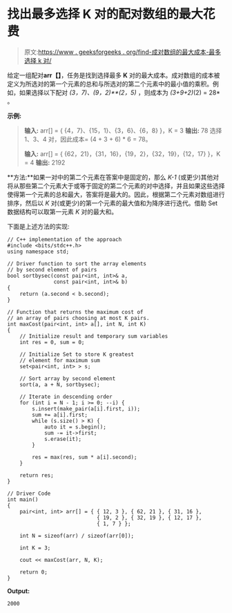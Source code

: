 # 找出最多选择 K 对的配对数组的最大花费

> 原文:[https://www . geeksforgeeks . org/find-成对数组的最大成本-最多选择 k 对/](https://www.geeksforgeeks.org/find-the-maximum-cost-of-an-array-of-pairs-choosing-at-most-k-pairs/)

给定一组配对**arr【】**，任务是找到选择最多 **K** 对的最大成本。成对数组的成本被定义为所选对的第一个元素的总和与所选对的第二个元素中的最小值的乘积。例如，如果选择以下配对 *(3，7)、(9，2)**(2，5)* ，则成本为 *(3+9+2)*(2) = 28* 。

**示例:**

> **输入:** arr[] = { {4，7}、{15，1}、{3，6}、{6，8} }，K = 3
> **输出:** 78
> 选择 1、3、4 对，因此成本= (4 + 3 + 6) * 6 = 78。
> 
> **输入:** arr[] = { {62，21}，{31，16}，{19，2}，{32，19}，{12，17} }，K = 4
> **输出:** 2192

**方法:**如果一对中的第二个元素在答案中是固定的，那么 *K-1* (或更少)其他对将从那些第二个元素大于或等于固定的第二个元素的对中选择，并且如果这些选择使得第一个元素的总和最大，答案将是最大的。因此，根据第二个元素对数组进行排序，然后以 *K* 对(或更少)的第一个元素的最大值和为降序进行迭代。借助 Set 数据结构可以取第一元素 *K* 对的最大和。

下面是上述方法的实现:

```
// C++ implementation of the approach
#include <bits/stdc++.h>
using namespace std;

// Driver function to sort the array elements
// by second element of pairs
bool sortbysec(const pair<int, int>& a,
               const pair<int, int>& b)
{
    return (a.second < b.second);
}

// Function that returns the maximum cost of
// an array of pairs choosing at most K pairs.
int maxCost(pair<int, int> a[], int N, int K)
{
    // Initialize result and temporary sum variables
    int res = 0, sum = 0;

    // Initialize Set to store K greatest
    // element for maximum sum
    set<pair<int, int> > s;

    // Sort array by second element
    sort(a, a + N, sortbysec);

    // Iterate in descending order
    for (int i = N - 1; i >= 0; --i) {
        s.insert(make_pair(a[i].first, i));
        sum += a[i].first;
        while (s.size() > K) {
            auto it = s.begin();
            sum -= it->first;
            s.erase(it);
        }

        res = max(res, sum * a[i].second);
    }

    return res;
}

// Driver Code
int main()
{
    pair<int, int> arr[] = { { 12, 3 }, { 62, 21 }, { 31, 16 }, 
                             { 19, 2 }, { 32, 19 }, { 12, 17 }, 
                             { 1, 7 } };

    int N = sizeof(arr) / sizeof(arr[0]);

    int K = 3;

    cout << maxCost(arr, N, K);

    return 0;
}
```

**Output:**

```
2000

```